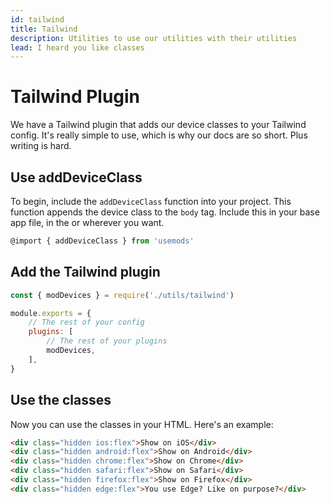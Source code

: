 ```yaml
---
id: tailwind
title: Tailwind
description: Utilities to use our utilities with their utilities
lead: I heard you like classes
---
```


# Tailwind Plugin
We have a Tailwind plugin that adds our device classes to your Tailwind config. It's really simple to use, which is why our docs are so short. Plus writing is hard.

## Use addDeviceClass
To begin, include the `addDeviceClass` function into your project. This function appends the device class to the `body` tag. Include this in your base app file, in the <head> or wherever you want.

```js
@import { addDeviceClass } from 'usemods'
```

## Add the Tailwind plugin

```js
const { modDevices } = require('./utils/tailwind')

module.exports = {
    // The rest of your config
    plugins: [
        // The rest of your plugins
        modDevices,
    ],
}
```

## Use the classes
Now you can use the classes in your HTML. Here's an example:

```html
<div class="hidden ios:flex">Show on iOS</div>
<div class="hidden android:flex">Show on Android</div>
<div class="hidden chrome:flex">Show on Chrome</div>
<div class="hidden safari:flex">Show on Safari</div>
<div class="hidden firefox:flex">Show on Firefox</div>
<div class="hidden edge:flex">You use Edge? Like on purpose?</div>
```
